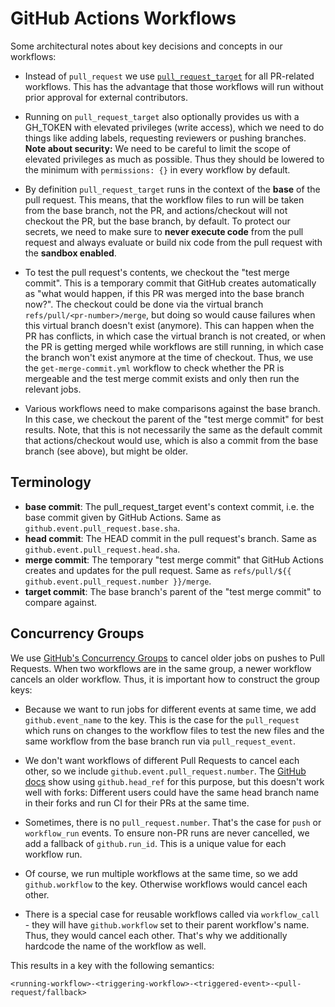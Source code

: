 # GitHub Actions Workflows

Some architectural notes about key decisions and concepts in our workflows:

- Instead of `pull_request` we use [`pull_request_target`](https://docs.github.com/actions/writing-workflows/choosing-when-your-workflow-runs/events-that-trigger-workflows#pull_request_target) for all PR-related workflows. This has the advantage that those workflows will run without prior approval for external contributors.

- Running on `pull_request_target` also optionally provides us with a GH_TOKEN with elevated privileges (write access), which we need to do things like adding labels, requesting reviewers or pushing branches. **Note about security:** We need to be careful to limit the scope of elevated privileges as much as possible. Thus they should be lowered to the minimum with `permissions: {}` in every workflow by default.

- By definition `pull_request_target` runs in the context of the **base** of the pull request. This means, that the workflow files to run will be taken from the base branch, not the PR, and actions/checkout will not checkout the PR, but the base branch, by default. To protect our secrets, we need to make sure to **never execute code** from the pull request and always evaluate or build nix code from the pull request with the **sandbox enabled**.

- To test the pull request's contents, we checkout the "test merge commit". This is a temporary commit that GitHub creates automatically as "what would happen, if this PR was merged into the base branch now?". The checkout could be done via the virtual branch `refs/pull/<pr-number>/merge`, but doing so would cause failures when this virtual branch doesn't exist (anymore). This can happen when the PR has conflicts, in which case the virtual branch is not created, or when the PR is getting merged while workflows are still running, in which case the branch won't exist anymore at the time of checkout. Thus, we use the `get-merge-commit.yml` workflow to check whether the PR is mergeable and the test merge commit exists and only then run the relevant jobs.

- Various workflows need to make comparisons against the base branch. In this case, we checkout the parent of the "test merge commit" for best results. Note, that this is not necessarily the same as the default commit that actions/checkout would use, which is also a commit from the base branch (see above), but might be older.

## Terminology

- **base commit**: The pull_request_target event's context commit, i.e. the base commit given by GitHub Actions. Same as `github.event.pull_request.base.sha`.
- **head commit**: The HEAD commit in the pull request's branch. Same as `github.event.pull_request.head.sha`.
- **merge commit**: The temporary "test merge commit" that GitHub Actions creates and updates for the pull request. Same as `refs/pull/${{ github.event.pull_request.number }}/merge`.
- **target commit**: The base branch's parent of the "test merge commit" to compare against.

## Concurrency Groups

We use [GitHub's Concurrency Groups](https://docs.github.com/en/actions/writing-workflows/choosing-what-your-workflow-does/control-the-concurrency-of-workflows-and-jobs) to cancel older jobs on pushes to Pull Requests.
When two workflows are in the same group, a newer workflow cancels an older workflow.
Thus, it is important how to construct the group keys:

- Because we want to run jobs for different events at same time, we add `github.event_name` to the key. This is the case for the `pull_request` which runs on changes to the workflow files to test the new files and the same workflow from the base branch run via `pull_request_event`.

- We don't want workflows of different Pull Requests to cancel each other, so we include `github.event.pull_request.number`. The [GitHub docs](https://docs.github.com/en/actions/writing-workflows/choosing-what-your-workflow-does/control-the-concurrency-of-workflows-and-jobs#example-using-a-fallback-value) show using `github.head_ref` for this purpose, but this doesn't work well with forks: Different users could have the same head branch name in their forks and run CI for their PRs at the same time.

- Sometimes, there is no `pull_request.number`. That's the case for `push` or `workflow_run` events. To ensure non-PR runs are never cancelled, we add a fallback of `github.run_id`. This is a unique value for each workflow run.

- Of course, we run multiple workflows at the same time, so we add `github.workflow` to the key. Otherwise workflows would cancel each other.

- There is a special case for reusable workflows called via `workflow_call` - they will have `github.workflow` set to their parent workflow's name. Thus, they would cancel each other. That's why we additionally hardcode the name of the workflow as well.

This results in a key with the following semantics:

```
<running-workflow>-<triggering-workflow>-<triggered-event>-<pull-request/fallback>
```

